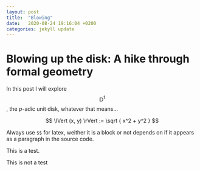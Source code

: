 ```yaml
---
layout: post
title:  "Blowing"
date:   2020-08-24 19:16:04 +0200
categories: jekyll update
---
```

<h1>Blowing up the disk: A hike through formal geometry</h1>
 
In this post I will explore $$ \mathbb{D}^1$$, the $p$-adic unit disk, whatever that means...

$$ 
    \lVert (x, y) \rVert := \sqrt { x^2 + y^2 }
$$

Always use `$$` for latex, weither it is a block or not depends on if it appears as a paragraph in the source code.




This is a test.

This is not a test